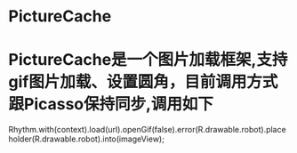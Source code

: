 # PictureCache
# PictureCache是一个图片加载框架,支持gif图片加载、设置圆角，目前调用方式跟Picasso保持同步,调用如下
 
 Rhythm.with(context).load(url).openGif(false).error(R.drawable.robot).placeholder(R.drawable.robot).into(imageView);
